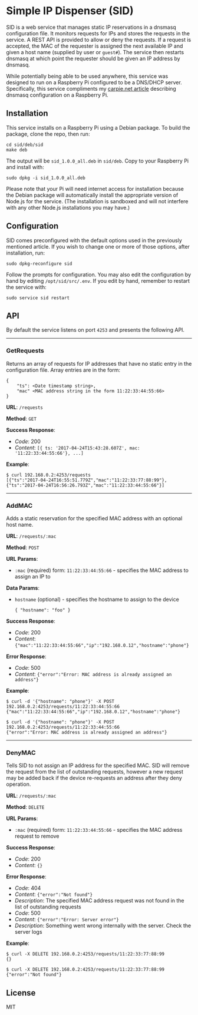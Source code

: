 # Simple IP Dispenser (SID)

SID is a web service that manages static IP reservations in a dnsmasq configuration file.  It monitors requests for IPs
and stores the requests in the service.  A REST API is provided to allow or deny the requests.  If a request is
accepted, the MAC of the requester is assigned the next available IP and given a host name (supplied by user or
`guest#`).  The service then restarts dnsmasq at which point the requester should be given an IP address by dnsmasq.

While potentially being able to be used anywhere, this service was designed to run on a Raspberry Pi configured to be a
DNS/DHCP server.  Specifically, this service compliments my
[carpie.net article](https://carpie.net/articles/setting-up-a-home-network-dhcp-dns-server-with-dnsmasq) describing
dnsmasq configuration on a Raspberry Pi.


## Installation

This service installs on a Raspberry Pi using a Debian package.  To build the package, clone the repo, then run:

```
cd sid/deb/sid
make deb
```

The output will be `sid_1.0.0_all.deb` in `sid/deb`.  Copy to your Raspberry Pi and install with:

```
sudo dpkg -i sid_1.0.0_all.deb
```

Please note that your Pi will need internet access for installation because the Debian package will automatically
install the appropriate version of Node.js for the service.  (The installation is sandboxed and will not interfere with
any other Node.js installations you may have.)


## Configuration

SID comes preconfigured with the default options used in the previously mentioned article.  If you wish to change one or
more of those options, after installation, run:

```
sudo dpkg-reconfigure sid
```

Follow the prompts for configuration.  You may also edit the configuration by hand by editing `/opt/sid/src/.env`.  If
you edit by hand, remember to restart the service with:

```
sudo service sid restart
```

## API

By default the service listens on port `4253` and presents the following API.


---

### GetRequests

Returns an array of requests for IP addresses that have no static entry in the configuration file.  Array entries are in
the form:
```
{
    "ts": <Date timestamp string>,
    "mac" <MAC address string in the form 11:22:33:44:55:66>
}
```

**URL**: `/requests`

**Method**: `GET`

**Success Response**:
- *Code*: 200
- *Content*: `[{ ts: '2017-04-24T15:43:28.607Z', mac: '11:22:33:44:55:66'}, ...]`

**Example**:
```
$ curl 192.168.0.2:4253/requests
[{"ts":"2017-04-24T16:55:51.779Z","mac":"11:22:33:77:88:99"},{"ts":"2017-04-24T16:56:26.793Z","mac":"11:22:33:44:55:66"}]
```


---

### AddMAC

Adds a static reservation for the specified MAC address with an optional host name.

**URL**: `/requests/:mac`

**Method**: `POST`

**URL Params**:
- `:mac` (required) form: `11:22:33:44:55:66` - specifies the MAC address to assign an IP to

**Data Params**:
- `hostname` (optional) - specifies the hostname to assign to the device
   ```
   { "hostname": "foo" }
   ```

**Success Response**:
- *Code*: 200
- *Content*: `{"mac":"11:22:33:44:55:66","ip":"192.168.0.12","hostname":"phone"}`

**Error Response**:
- *Code*: 500
- *Content*: `{"error":"Error: MAC address is already assigned an address"}`

**Example**:
```
$ curl -d '{"hostname": "phone"}' -X POST 192.168.0.2:4253/requests/11:22:33:44:55:66
{"mac":"11:22:33:44:55:66","ip":"192.168.0.12","hostname":"phone"}

$ curl -d '{"hostname": "phone"}' -X POST 192.168.0.2:4253/requests/11:22:33:44:55:66
{"error":"Error: MAC address is already assigned an address"}

```

---

### DenyMAC

Tells SID to not assign an IP address for the specified MAC.  SID will remove the request from the list of outstanding
requests, however a new request may be added back if the device re-requests an address after they deny operation.


**URL**: `/requests/:mac`

**Method**: `DELETE`

**URL Params**:
- `:mac` (required) form: `11:22:33:44:55:66` - specifies the MAC address request to remove

**Success Response**:
- *Code*: 200
- *Content*: `{}`

**Error Response**:
- *Code*: 404
- *Content*: `{"error":"Not found"}`
- *Description*: The specified MAC address request was not found in the list of outstanding requests
- *Code*: 500
- *Content*: `{"error":"Error: Server error"}`
- *Description*: Something went wrong internally with the server. Check the server logs

**Example**:
```
$ curl -X DELETE 192.168.0.2:4253/requests/11:22:33:77:88:99
{}

$ curl -X DELETE 192.168.0.2:4253/requests/11:22:33:77:88:99
{"error":"Not found"}

```

## License

MIT
